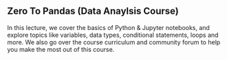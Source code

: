 ## Zero To Pandas (Data Anaylsis Course)

In this lecture, we cover the basics of Python & Jupyter notebooks, and explore topics like variables, data types, conditional statements, loops and more. We also go over the course curriculum and community forum to help you make the most out of this course.
